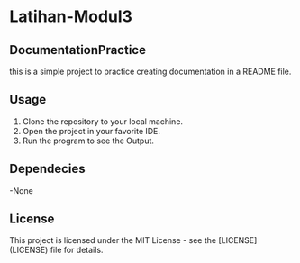 # Latihan-Modul3
## DocumentationPractice
 this is a simple project to practice creating documentation in a README file.

## Usage
 1. Clone the repository to your local machine.
 2. Open the project in your favorite IDE.
 3. Run the program to see the Output.

## Dependecies
 -None
## License
 This project is licensed under the MIT License - see the [LICENSE] (LICENSE) file for details.
